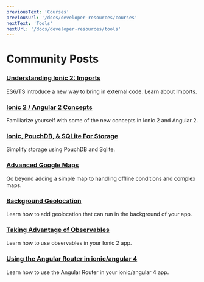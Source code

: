 ```yaml
---
previousText: 'Courses'
previousUrl: '/docs/developer-resources/courses'
nextText: 'Tools'
nextUrl: '/docs/developer-resources/tools'
---
```


# Community Posts

### [Understanding Ionic 2: Imports](http://mcgivery.com/understanding-ionic-2-imports/)

ES6/TS introduce a new way to bring in external code. Learn about Imports.

### [Ionic 2 / Angular 2 Concepts](https://www.joshmorony.com/ionic-2-first-look-series-new-angular-2-concepts-syntax/)

Familiarize yourself with some of the new concepts in Ionic 2 and Angular 2.

### [Ionic, PouchDB, &amp; SQLite For Storage](http://gonehybrid.com/how-to-use-pouchdb-sqlite-for-local-storage-in-ionic-2/)

Simplify storage using PouchDB and Sqlite.

### [Advanced Google Maps](https://www.joshmorony.com/creating-an-advanced-google-maps-component-in-ionic-2/)

Go beyond adding a simple map to handling offline conditions and complex maps.

### [Background Geolocation](https://www.joshmorony.com/adding-background-geolocation-to-an-ionic-2-application/)

Learn how to add geolocation that can run in the background of your app.

### [Taking Advantage of Observables](https://blog.thoughtram.io/angular/2016/01/06/taking-advantage-of-observables-in-angular2.html)

Learn how to use observables in your Ionic 2 app.

### [Using the Angular Router in ionic/angular 4](https://www.joshmorony.com/using-angular-routing-with-ionic-4/)

Learn how to use the Angular Router in your ionic/angular 4 app.